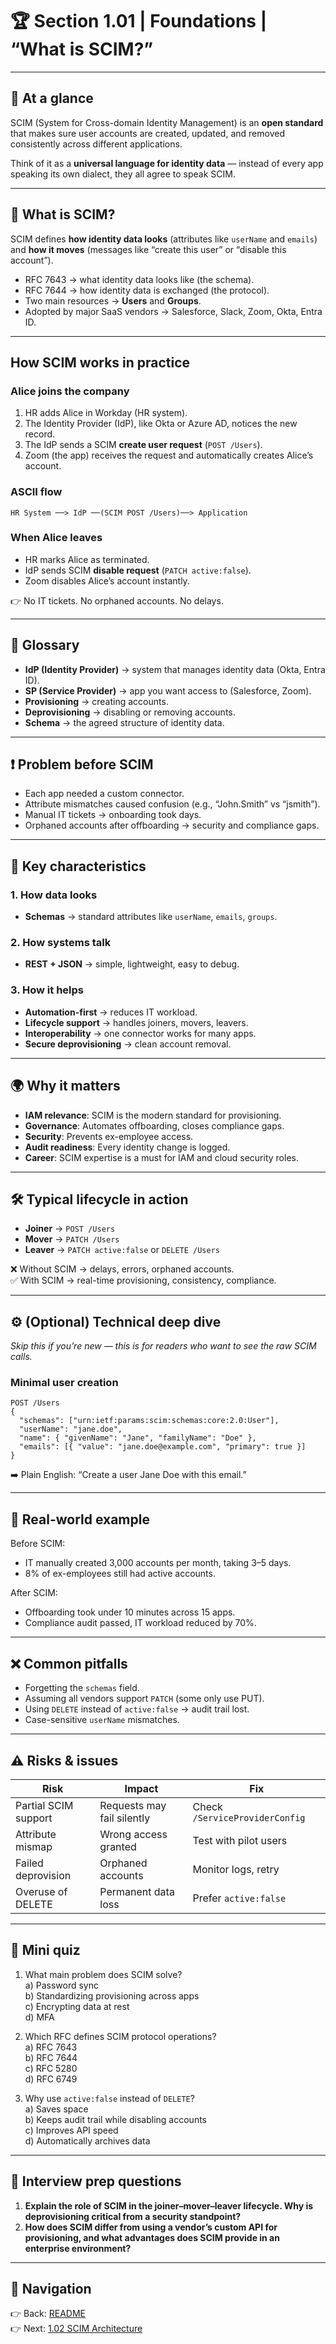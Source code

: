 # 🏆 Section 1.01 | Foundations | “What is SCIM?”

---

## 📌 At a glance
SCIM (System for Cross-domain Identity Management) is an **open standard** that makes sure user accounts are created, updated, and removed consistently across different applications.  

Think of it as a **universal language for identity data** — instead of every app speaking its own dialect, they all agree to speak SCIM.  

---

## 📖 What is SCIM?
SCIM defines **how identity data looks** (attributes like `userName` and `emails`) and **how it moves** (messages like “create this user” or “disable this account”).  

- RFC 7643 → what identity data looks like (the schema).  
- RFC 7644 → how identity data is exchanged (the protocol).  
- Two main resources → **Users** and **Groups**.  
- Adopted by major SaaS vendors → Salesforce, Slack, Zoom, Okta, Entra ID.  

---

## How SCIM works in practice

### Alice joins the company
1. HR adds Alice in Workday (HR system).  
2. The Identity Provider (IdP), like Okta or Azure AD, notices the new record.  
3. The IdP sends a SCIM **create user request** (`POST /Users`).  
4. Zoom (the app) receives the request and automatically creates Alice’s account.  

### ASCII flow
```
HR System ──> IdP ──(SCIM POST /Users)──> Application
```

### When Alice leaves
- HR marks Alice as terminated.  
- IdP sends SCIM **disable request** (`PATCH active:false`).  
- Zoom disables Alice’s account instantly.  

👉 No IT tickets. No orphaned accounts. No delays.  

---

## 📖 Glossary
- **IdP (Identity Provider)** → system that manages identity data (Okta, Entra ID).  
- **SP (Service Provider)** → app you want access to (Salesforce, Zoom).  
- **Provisioning** → creating accounts.  
- **Deprovisioning** → disabling or removing accounts.  
- **Schema** → the agreed structure of identity data.  

---

## ❗ Problem before SCIM
- Each app needed a custom connector.  
- Attribute mismatches caused confusion (e.g., “John.Smith” vs “jsmith”).  
- Manual IT tickets → onboarding took days.  
- Orphaned accounts after offboarding → security and compliance gaps.  

---

## 🔑 Key characteristics
### 1. How data looks  
- **Schemas** → standard attributes like `userName`, `emails`, `groups`.  

### 2. How systems talk  
- **REST + JSON** → simple, lightweight, easy to debug.  

### 3. How it helps  
- **Automation-first** → reduces IT workload.  
- **Lifecycle support** → handles joiners, movers, leavers.  
- **Interoperability** → one connector works for many apps.  
- **Secure deprovisioning** → clean account removal.  

---

## 🌍 Why it matters
- **IAM relevance**: SCIM is the modern standard for provisioning.  
- **Governance**: Automates offboarding, closes compliance gaps.  
- **Security**: Prevents ex-employee access.  
- **Audit readiness**: Every identity change is logged.  
- **Career**: SCIM expertise is a must for IAM and cloud security roles.  

---

## 🛠️ Typical lifecycle in action
- **Joiner** → `POST /Users`  
- **Mover** → `PATCH /Users`  
- **Leaver** → `PATCH active:false` or `DELETE /Users`  

❌ Without SCIM → delays, errors, orphaned accounts.  
✅ With SCIM → real-time provisioning, consistency, compliance.  

---

## ⚙️ (Optional) Technical deep dive
*Skip this if you’re new — this is for readers who want to see the raw SCIM calls.*  

### Minimal user creation
```http
POST /Users
{
  "schemas": ["urn:ietf:params:scim:schemas:core:2.0:User"],
  "userName": "jane.doe",
  "name": { "givenName": "Jane", "familyName": "Doe" },
  "emails": [{ "value": "jane.doe@example.com", "primary": true }]
}
```

➡️ Plain English: “Create a user Jane Doe with this email.”  

---

## 🏢 Real-world example
Before SCIM:  
- IT manually created 3,000 accounts per month, taking 3–5 days.  
- 8% of ex-employees still had active accounts.  

After SCIM:  
- Offboarding took under 10 minutes across 15 apps.  
- Compliance audit passed, IT workload reduced by 70%.  

---

## ❌ Common pitfalls
- Forgetting the `schemas` field.  
- Assuming all vendors support `PATCH` (some only use PUT).  
- Using `DELETE` instead of `active:false` → audit trail lost.  
- Case-sensitive `userName` mismatches.  

---

## ⚠️ Risks & issues

| Risk | Impact | Fix |
|------|--------|-----|
| Partial SCIM support | Requests may fail silently | Check `/ServiceProviderConfig` |
| Attribute mismap | Wrong access granted | Test with pilot users |
| Failed deprovision | Orphaned accounts | Monitor logs, retry |
| Overuse of DELETE | Permanent data loss | Prefer `active:false` |

---

## 📝 Mini quiz
1. What main problem does SCIM solve?  
   a) Password sync  
   b) Standardizing provisioning across apps  
   c) Encrypting data at rest  
   d) MFA  

2. Which RFC defines SCIM protocol operations?  
   a) RFC 7643  
   b) RFC 7644  
   c) RFC 5280  
   d) RFC 6749  

3. Why use `active:false` instead of `DELETE`?  
   a) Saves space  
   b) Keeps audit trail while disabling accounts  
   c) Improves API speed  
   d) Automatically archives data  

---

## 🎤 Interview prep questions
1. **Explain the role of SCIM in the joiner–mover–leaver lifecycle. Why is deprovisioning critical from a security standpoint?**  
2. **How does SCIM differ from using a vendor’s custom API for provisioning, and what advantages does SCIM provide in an enterprise environment?**

---

## 🔗 Navigation
👉 Back: [README](../README.md)  
👉 Next: [1.02 SCIM Architecture](1.02-scim-architecture.md)  
